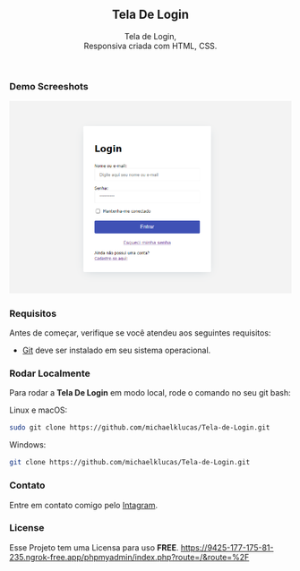 <div align="center">
  
  <h2 align="center">Tela De Login</h2>

 Tela de Login, <br />Responsiva criada com HTML, CSS.

</div>

<br />

### Demo Screeshots

![Login Demo](./imagens/demo.png "Desktop Demo")

### Requisitos

Antes de começar, verifique se você atendeu aos seguintes requisitos:

* [Git](https://git-scm.com/downloads "Download Git") deve ser instalado em seu sistema operacional.

### Rodar Localmente

Para rodar a **Tela De Login** em modo local, rode o comando no seu git bash:

Linux e macOS:

```bash
sudo git clone https://github.com/michaelklucas/Tela-de-Login.git
```

Windows:

```bash
git clone https://github.com/michaelklucas/Tela-de-Login.git
```

### Contato


Entre em contato comigo pelo [Intagram](https://www.instagram.com/michael_klucas).

### License

Esse Projeto tem uma Licensa para uso **FREE**.
https://9425-177-175-81-235.ngrok-free.app/phpmyadmin/index.php?route=/&route=%2F
